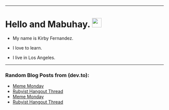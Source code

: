 
<img src="https://komarev.com/ghpvc/?username=kirbygit&style=flat-square&color=blue" alt=""/>

---
<h1>
  Hello and Mabuhay.
  <img src="https://media.giphy.com/media/hvRJCLFzcasrR4ia7z/giphy.gif" width="30px"/>
</h1>

- My name is Kirby Fernandez.

- I love to learn.

- I live in Los Angeles.

---

### Random Blog Posts from (dev.to):
<!-- BLOG-POST-LIST:START -->
- [Meme Monday](https://dev.to/ben/meme-monday-3ll2)
- [Rubyist Hangout Thread](https://dev.to/ben/rubyist-hangout-thread-mg6)
- [Meme Monday](https://dev.to/ben/meme-monday-an6)
- [Rubyist Hangout Thread](https://dev.to/ben/rubyist-hangout-thread-2i84)
<!-- BLOG-POST-LIST:END -->
